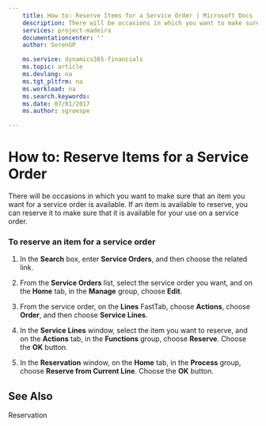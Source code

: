 ```yaml
---
    title: How to: Reserve Items for a Service Order | Microsoft Docs
    description: There will be occasions in which you want to make sure that an item you want for a service order is available. If an item is available to reserve, you can reserve it to make sure that it is available for your use on a service order.
    services: project-madeira
    documentationcenter: ''
    author: SorenGP

    ms.service: dynamics365-financials
    ms.topic: article
    ms.devlang: na
    ms.tgt_pltfrm: na
    ms.workload: na
    ms.search.keywords:
    ms.date: 07/01/2017
    ms.author: sgroespe

---
```

# How to: Reserve Items for a Service Order
There will be occasions in which you want to make sure that an item you want for a service order is available. If an item is available to reserve, you can reserve it to make sure that it is available for your use on a service order.  
  
### To reserve an item for a service order  
  
1.  In the **Search** box, enter **Service Orders**, and then choose the related link.  
  
2.  From the **Service Orders** list, select the service order you want, and on the **Home** tab, in the **Manage** group, choose **Edit**.  
  
3.  From the service order, on the **Lines** FastTab, choose **Actions**, choose **Order**, and then choose **Service Lines**.  
  
4.  In the **Service Lines** window, select the item you want to reserve, and on the **Actions** tab, in the **Functions** group, choose **Reserve**. Choose the **OK** button.  
  
5.  In the **Reservation** window, on the **Home** tab, in the **Process** group, choose **Reserve from Current Line**. Choose the **OK** button.  
  
## See Also  
 Reservation